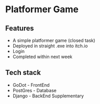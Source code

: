 # Platformer Game

## Features
- A simple platformer game (closed task)
- Deployed in straight .exe into itch.io
- Login
- Completed within next week


## Tech stack
- GoDot - FrontEnd
- PostGres - Database
- Django - BackEnd Supplementary

